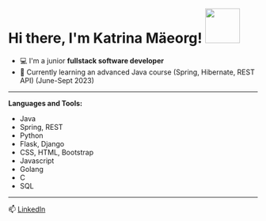 # Hi there, I'm Katrina Mäeorg! <img src="https://i.pinimg.com/originals/5b/ba/39/5bba3962f78bac3777d220c570d5b178.gif" width="70" height="70" />

- 💻 I'm a junior **fullstack software developer**
- 🌱 Currently learning an advanced Java course (Spring, Hibernate, REST API) (June-Sept 2023)
---
 **Languages and Tools:**
- Java
- Spring, REST
- Python
- Flask, Django
- CSS, HTML, Bootstrap
- Javascript
- Golang
- C
- SQL
---
  📫 [LinkedIn](https://www.linkedin.com/in/katrina-maeorg/)
  
<!--
**maeorg/maeorg** is a ✨ _special_ ✨ repository because its `README.md` (this file) appears on your GitHub profile.

Here are some ideas to get you started:

- 🔭 I’m currently working on ...
- 🌱 I’m currently learning ...
- 👯 I’m looking to collaborate on ...
- 🤔 I’m looking for help with ...
- 💬 Ask me about ...
- 📫 How to reach me: ...
- 😄 Pronouns: ...
- ⚡ Fun fact: ...
-->

